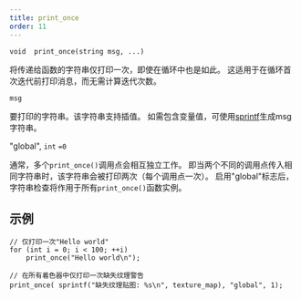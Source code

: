 ```yaml
---
title: print_once
order: 11
---
```

`void  print_once(string msg, ...)`

将传递给函数的字符串仅打印一次，即使在循环中也是如此。
这适用于在循环首次迭代前打印消息，而无需计算迭代次数。

`msg`

要打印的字符串。该字符串支持插值。
如需包含变量值，可使用[sprintf](sprintf.html "类似printf格式化字符串，但以字符串形式返回结果而非直接打印")生成msg字符串。

"global",
`int`
`=0`

通常，多个`print_once()`调用点会相互独立工作。
即当两个不同的调用点传入相同字符串时，该字符串会被打印两次（每个调用点一次）。
启用"global"标志后，字符串检查将作用于所有`print_once()`函数实例。

## 示例

```vex
// 仅打印一次"Hello world"
for (int i = 0; i < 100; ++i)
    print_once("Hello world\n");

// 在所有着色器中仅打印一次缺失纹理警告
print_once( sprintf("缺失纹理贴图: %s\n", texture_map), "global", 1);

```
